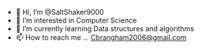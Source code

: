 - 👋 Hi, I’m @SaltShaker9000
- 👀 I’m interested in Computer Science
- 🌱 I’m currently learning Data structures and algorithms
- 📫 How to reach me ... Cbrangham2006@gmail.com

<!---
SaltShaker9000/SaltShaker9000 is a ✨ special ✨ repository because its `README.md` (this file) appears on your GitHub profile.
You can click the Preview link to take a look at your changes.
--->
